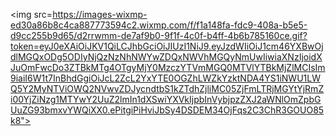 <img src=https://images-wixmp-ed30a86b8c4ca887773594c2.wixmp.com/f/f1a148fa-fdc9-408a-b5e5-d9cc255b9d65/d2rrwmm-de7af9b0-9f1f-4c0f-b4ff-4b6b785160ce.gif?token=eyJ0eXAiOiJKV1QiLCJhbGciOiJIUzI1NiJ9.eyJzdWIiOiJ1cm46YXBwOjdlMGQxODg5ODIyNjQzNzNhNWYwZDQxNWVhMGQyNmUwIiwiaXNzIjoidXJuOmFwcDo3ZTBkMTg4OTgyMjY0MzczYTVmMGQ0MTVlYTBkMjZlMCIsIm9iaiI6W1t7InBhdGgiOiJcL2ZcL2YxYTE0OGZhLWZkYzktNDA4YS1iNWU1LWQ5Y2MyNTViOWQ2NVwvZDJycndtbS1kZTdhZjliMC05ZjFmLTRjMGYtYjRmZi00YjZiNzg1MTYwY2UuZ2lmIn1dXSwiYXVkIjpbInVybjpzZXJ2aWNlOmZpbGUuZG93bmxvYWQiXX0.ePitgiPiHviJbSy4DSDEM34OjFqs2C3ChR3GOUO85k8"> 

<!--
**ezemontich/ezemontich** is a ✨ _special_ ✨ repository because its `README.md` (this file) appears on your GitHub profile.

Here are some ideas to get you started:

- 🔭 I’m currently working on ...
- 🌱 I’m currently learning ...
- 👯 I’m looking to collaborate on ...
- 🤔 I’m looking for help with ...
- 💬 Ask me about ...
- 📫 How to reach me: ...
- 😄 Pronouns: ...
- ⚡ Fun fact: ...
-->
